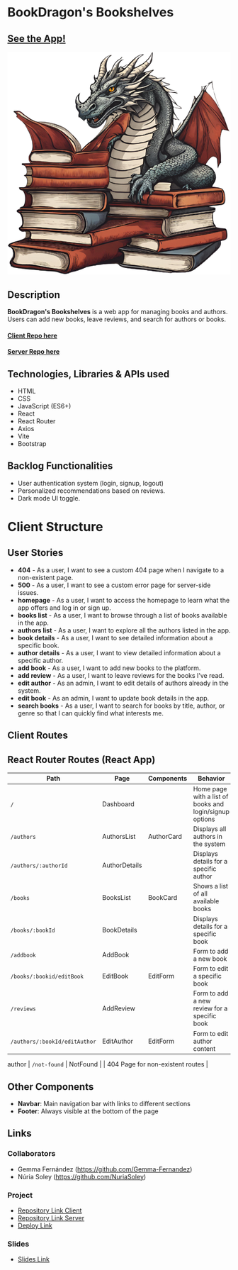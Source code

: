 # BookDragon's Bookshelves

## [See the App!](www.your-deploy-url-here.com)

![App Logo](./src/images/dragon.png)

## Description

**BookDragon's Bookshelves** is a web app for managing books and authors. Users can add new books, leave reviews, and search for authors or books.

#### [Client Repo here](https://github.com/NuriaSoley/client-bookdragons-booshelves)
#### [Server Repo here](https://github.com/Gemma-Fernandez/bookdragons-bookshelves/tree/master)

## Technologies, Libraries & APIs used

- HTML
- CSS
- JavaScript (ES6+)
- React
- React Router
- Axios
- Vite
- Bootstrap

## Backlog Functionalities

- User authentication system (login, signup, logout)
- Personalized recommendations based on reviews.
- Dark mode UI toggle.

# Client Structure

## User Stories

- **404** - As a user, I want to see a custom 404 page when I navigate to a non-existent page.
- **500** - As a user, I want to see a custom error page for server-side issues.
- **homepage** - As a user, I want to access the homepage to learn what the app offers and log in or sign up.
- **books list** - As a user, I want to browse through a list of books available in the app.
- **authors list** - As a user, I want to explore all the authors listed in the app.
- **book details** - As a user, I want to see detailed information about a specific book.
- **author details** - As a user, I want to view detailed information about a specific author.
- **add book** - As a user, I want to add new books to the platform.
- **add review** - As a user, I want to leave reviews for the books I’ve read.
- **edit author** - As an admin, I want to edit details of authors already in the system.
- **edit book** - As an admin, I want to update book details in the app.
- **search books** - As a user, I want to search for books by title, author, or genre so that I can quickly find what interests me.

## Client Routes

## React Router Routes (React App)

| Path                          | Page              | Components          | Behavior                                                       |
| --------------------          | ----------------- | ------------------- | ------------------------------------------------------------   |
| `/`                           | Dashboard         |                     | Home page with a list of books and login/signup options        |
| `/authors`                    | AuthorsList       | AuthorCard          | Displays all authors in the system                                              |
| `/authors/:authorId`          | AuthorDetails     |                     | Displays details for a specific author                          |
| `/books`                      | BooksList         | BookCard            | Shows a list of all available books                                               |
| `/books/:bookId`              | BookDetails       |                     | Displays details for a specific book                                                |
| `/addbook`                    | AddBook           |                     | Form to add a new book                                                |
| `/books/:bookid/editBook`     | EditBook          | EditForm            | Form to edit a specific book                                                |
| `/reviews`                    | AddReview         |                     | Form to add a new review for a specific book                                       |
| `/authors/:bookId/editAuthor` | EditAuthor        | EditForm            | Form to edit author content                         
author
| `/not-found`                  | NotFound          |                     | 404 Page for non-existent routes                                              |

## Other Components

- **Navbar**: Main navigation bar with links to different sections
- **Footer**: Always visible at the bottom of the page

## Links

### Collaborators

- Gemma Fernández (https://github.com/Gemma-Fernandez)
- Núria Soley (https://github.com/NuriaSoley)

### Project

- [Repository Link Client](https://github.com/NuriaSoley/client-bookdragons-booshelves)
- [Repository Link Server](https://github.com/Gemma-Fernandez/bookdragons-bookshelves/tree/master)
- [Deploy Link](https://bookdragons-bookshelves.netlify.app/)

### Slides

- [Slides Link](www.your-slides-url-here.com)
